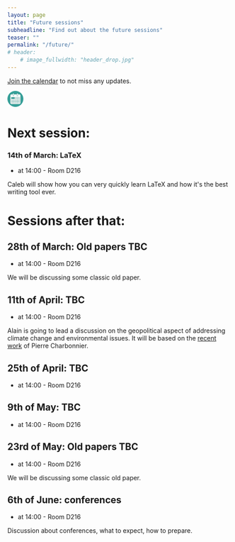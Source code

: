 ```yaml
---
layout: page
title: "Future sessions"
subheadline: "Find out about the future sessions"
teaser: ""
permalink: "/future/"
# header:
    # image_fullwidth: "header_drop.jpg"
---
```


[Join the calendar](/join/) to not miss any updates.

<a href="https://calendar.google.com/calendar/u/0?cid=Y182YWY0NGNmNjYzYTFiZmU2OGY3MGU1MmExMWEwMDlmN2VkNjE5ZmRlOTBjNjE5ZjA2YWUxYmQ0Y2NhOGQ3YzlkQGdyb3VwLmNhbGVuZGFyLmdvb2dsZS5jb20I"><img src="/images/calendar_logo3.png"/></a>

# Next session:

### 14th of March: LaTeX

 * at 14:00 - Room D216

Caleb will show how you can very quickly learn LaTeX and how it's the best writing tool ever.

# Sessions after that:

## 28th of March: Old papers TBC

 * at 14:00 - Room D216

We will be discussing some classic old paper. 
<!-- Caleb -->

## 11th of April: TBC

 * at 14:00 - Room D216

Alain is going to lead a discussion on the geopolitical aspect of addressing climate change and environmental issues. It will be based on the [recent work](https://www.chaireeconomieduclimat.org/en/viewpoints-en/book-club-en/the-chair-read-for-you-vers-lecologie-de-guerre-une-histoire-environnementale-de-la-paix-by-pierre-charbonnier/
) of Pierre Charbonnier. 

## 25th of April: TBC

 * at 14:00 - Room D216

<!-- Ask Jen and Ankita: Writing or/and applying for Marie Curies (by Jenifer: maybe for a session in February/March: start the grant first page how to?) -->
<!-- Kouvari tells us about graphical abstracts -->

## 9th of May: TBC

 * at 14:00 - Room D216

<!-- 09 May - Babies in academia: maybe ask Chris and Nic Hemmings for QA -->

## 23rd of May: Old papers TBC

 * at 14:00 - Room D216

We will be discussing some classic old paper.

## 6th of June: conferences

 * at 14:00 - Room D216

Discussion about conferences, what to expect, how to prepare.

<!-- https://calendar.google.com/calendar/u/0?cid=Y182YWY0NGNmNjYzYTFiZmU2OGY3MGU1MmExMWEwMDlmN2VkNjE5ZmRlOTBjNjE5ZjA2YWUxYmQ0Y2NhOGQ3YzlkQGdyb3VwLmNhbGVuZGFyLmdvb2dsZS5jb20 -->